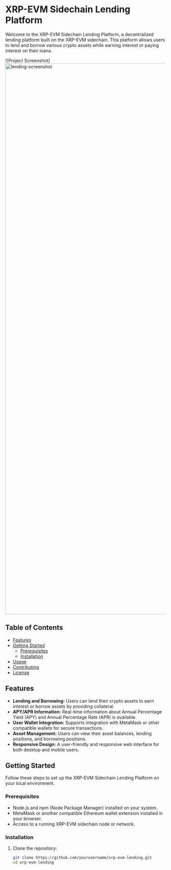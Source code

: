 # XRP-EVM Sidechain Lending Platform

Welcome to the XRP-EVM Sidechain Lending Platform, a decentralized lending platform built on the XRP-EVM sidechain. This platform allows users to lend and borrow various crypto assets while earning interest or paying interest on their loans.


![Project Screenshot]
<img width="1728" alt="lending-screenshot" src="https://github.com/LJ-Solana/xrp-evm-lending/assets/111569336/1f2491e2-7502-4054-8202-d53ef5fd07ca">

## Table of Contents

- [Features](#features)
- [Getting Started](#getting-started)
  - [Prerequisites](#prerequisites)
  - [Installation](#installation)
- [Usage](#usage)
- [Contributing](#contributing)
- [License](#license)

## Features

- **Lending and Borrowing:** Users can lend their crypto assets to earn interest or borrow assets by providing collateral.
- **APY/APR Information:** Real-time information about Annual Percentage Yield (APY) and Annual Percentage Rate (APR) is available.
- **User Wallet Integration:** Supports integration with MetaMask or other compatible wallets for secure transactions.
- **Asset Management:** Users can view their asset balances, lending positions, and borrowing positions.
- **Responsive Design:** A user-friendly and responsive web interface for both desktop and mobile users.

## Getting Started

Follow these steps to set up the XRP-EVM Sidechain Lending Platform on your local environment.

### Prerequisites

- Node.js and npm (Node Package Manager) installed on your system.
- MetaMask or another compatible Ethereum wallet extension installed in your browser.
- Access to a running XRP-EVM sidechain node or network.

### Installation

1. Clone the repository:

   ```bash
   git clone https://github.com/yourusername/xrp-evm-lending.git
   cd xrp-evm-lending
